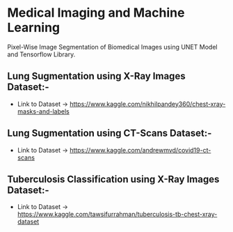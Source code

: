 # Medical Imaging and Machine Learning
Pixel-Wise Image Segmentation of Biomedical Images using UNET Model and Tensorflow Library.

## Lung Sugmentation using X-Ray Images Dataset:-
* Link to Dataset -> https://www.kaggle.com/nikhilpandey360/chest-xray-masks-and-labels

## Lung Sugmentation using CT-Scans Dataset:-
* Link to Dataset -> https://www.kaggle.com/andrewmvd/covid19-ct-scans

## Tuberculosis Classification using X-Ray Images Dataset:-
* Link to Dataset -> https://www.kaggle.com/tawsifurrahman/tuberculosis-tb-chest-xray-dataset 
